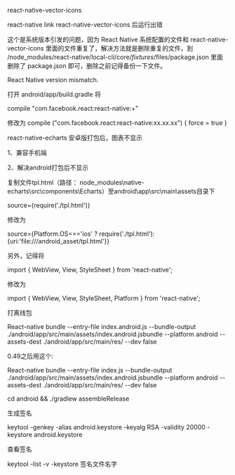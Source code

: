 react-native-vector-icons 

react-native link react-native-vector-icons 后运行出错

这个是系统版本引发的问题，因为 React Native 系统配置的文件和 react-native-vector-icons 里面的文件重复了，解决方法就是删除重复的文件，到 /node_modules/react-native/local-cli/core/_fixtures_/files/package.json 里面删除了 package.json 即可，删除之前记得备份一下文件。


React Native version mismatch.

打开 android/app/build.gradle 将

compile "com.facebook.react:react-native:+"

修改为 compile ("com.facebook.react:react-native:xx.xx.xx") { force = true }


react-native-echarts 安卓版打包后，图表不显示

1、兼容手机端

<meta name="viewport" content="width=device-width, initial-scale=1">

2、解决android打包后不显示

复制文件tpl.html（路径： node_modules\native-echarts\src\components\Echarts）至android\app\src\main\assets目录下

source={require('./tpl.html')}

修改为

source={Platform.OS==='ios' ? require('./tpl.html'):{uri:'file:///android_asset/tpl.html'}}

另外，记得将

import { WebView, View, StyleSheet } from 'react-native';

修改为

import { WebView, View, StyleSheet, Platform } from 'react-native';


打离线包

React-native bundle --entry-file index.android.js --bundle-output ./android/app/src/main/assets/index.android.jsbundle --platform android --assets-dest ./android/app/src/main/res/ --dev false

0.49之后用这个:

React-native bundle --entry-file index.js --bundle-output ./android/app/src/main/assets/index.android.jsbundle --platform android --assets-dest ./android/app/src/main/res/ --dev false


cd android && ./gradlew assembleRelease


生成签名

keytool -genkey -alias android.keystore -keyalg RSA -validity 20000 -keystore android.keystore

查看签名

keytool -list -v -keystore 签名文件名字